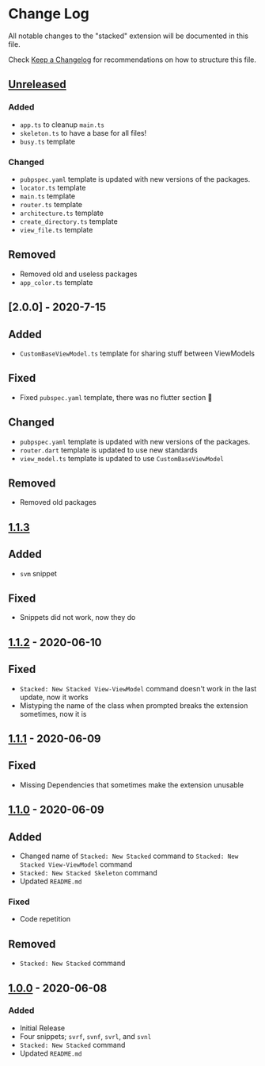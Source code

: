 # Change Log

All notable changes to the "stacked" extension will be documented in this file.

Check [Keep a Changelog](http://keepachangelog.com/) for recommendations on how to structure this file.

## [Unreleased]

### Added

- `app.ts` to cleanup `main.ts`
- `skeleton.ts` to have a base for all files!
- `busy.ts` template

### Changed

- `pubpspec.yaml` template is updated with new versions of the packages.
- `locator.ts` template
- `main.ts` template
- `router.ts` template
- `architecture.ts` template
- `create_directory.ts` template
- `view_file.ts` template

## Removed

- Removed old and useless packages
- `app_color.ts` template

## [2.0.0] - 2020-7-15

## Added

- `CustomBaseViewModel.ts` template for sharing stuff between ViewModels

## Fixed

- Fixed `pubspec.yaml` template, there was no flutter section 👀

## Changed

- `pubpspec.yaml` template is updated with new versions of the packages.
- `router.dart` template is updated to use new standards
- `view_model.ts` template is updated to use `CustomBaseViewModel`

## Removed

- Removed old packages

## [1.1.3]

## Added

- `svm` snippet

## Fixed

- Snippets did not work, now they do

## [1.1.2] - 2020-06-10

## Fixed

- `Stacked: New Stacked View-ViewModel` command doesn't work in the last update, now it works
- Mistyping the name of the class when prompted breaks the extension sometimes, now it is

## [1.1.1] - 2020-06-09

## Fixed

- Missing Dependencies that sometimes make the extension unusable

## [1.1.0] - 2020-06-09

## Added

- Changed name of `Stacked: New Stacked` command to `Stacked: New Stacked View-ViewModel` command
- `Stacked: New Stacked Skeleton` command
- Updated `README.md`

### Fixed

- Code repetition

## Removed

- `Stacked: New Stacked` command

## [1.0.0] - 2020-06-08

### Added

- Initial Release
- Four snippets; `svrf`, `svnf`, `svrl`, and `svnl`
- `Stacked: New Stacked` command
- Updated `README.md`

[unreleased]: https://github.com/YazeedAlKhalaf/Stacked/compare/v1.1.3...HEAD
[1.1.3]: https://github.com/YazeedAlKhalaf/Stacked/releases/tag/v1.1.3
[1.1.2]: https://github.com/YazeedAlKhalaf/Stacked/releases/tag/v1.1.2
[1.1.1]: https://github.com/YazeedAlKhalaf/Stacked/releases/tag/v1.1.1
[1.1.0]: https://github.com/YazeedAlKhalaf/Stacked/releases/tag/v1.1.0
[1.0.0]: https://github.com/YazeedAlKhalaf/Stacked/releases/tag/v1.0.0
